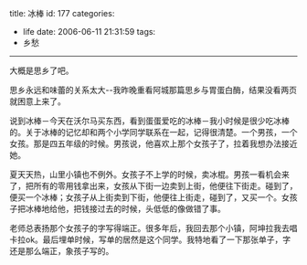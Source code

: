 title: 冰棒
id: 177
categories:
  - life
date: 2006-06-11 21:31:59
tags:
  - 乡愁
---


大概是思乡了吧。

思乡永远和味蕾的关系太大--我昨晚重看阿城那篇思乡与胃蛋白酶，结果没看两页就困意上来了。

说到冰棒－今天在沃尔马买东西，看到蛋蛋爱吃的冰棒－我小时候是很少吃冰棒的。关于冰棒的记忆却和两个小学同学联系在一起，记得很清楚。一个男孩，一个女孩。那是四五年级的时候。男孩说，他喜欢上那个女孩子了，拉着我想办法接近她。

夏天天热，山里小镇也不例外。女孩子不上学的时候，卖冰棍。男孩一看机会来了，把所有的零用钱拿出来，女孩从下街一边卖到上街，他便往下街走。碰到了，便买一个冰棒；女孩子从上街卖到下街，他便往上街走，碰到了，又买一个。女孩子把冰棒地给他，把钱接过去的时候，头低低的像做错了事。

老师总表扬那个女孩子的字写得端正。很多年后，我回去那个小镇，阿坤拉我去唱卡拉ok。最后埋单时候，写单的居然是这个同学。我特地看了一下那张单子，字还是那么端正，象孩子写的。
